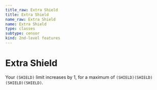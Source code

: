 ```yaml
---
title_raw: Extra Shield
title: Extra Shield
name_raw: Extra Shield
name: Extra Shield
type: classes
subtype: censor
kind: 2nd-level features
---
```


# Extra Shield

Your `(SHIELD)` limit increases by 1, for a maximum of `(SHIELD)(SHIELD)(SHIELD)(SHIELD)`.
